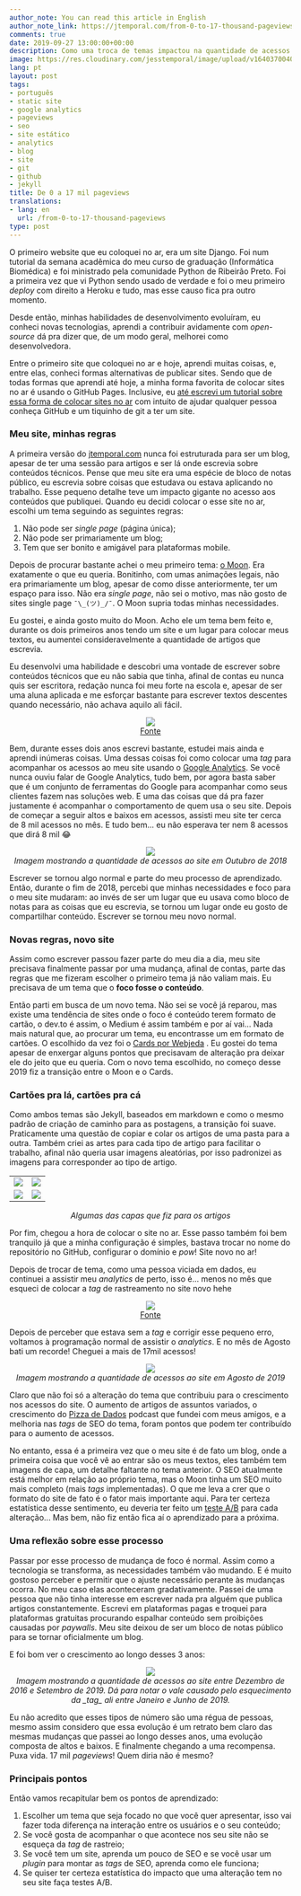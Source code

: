 ```yaml
---
author_note: You can read this article in English
author_note_link: https://jtemporal.com/from-0-to-17-thousand-pageviews
comments: true
date: 2019-09-27 13:00:00+00:00
description: Como uma troca de temas impactou na quantidade de acessos do meu blog
image: https://res.cloudinary.com/jesstemporal/image/upload/v1640370040/covers/variados_aanizj.png
lang: pt
layout: post
tags:
- português
- static site
- google analytics
- pageviews
- seo
- site estático
- analytics
- blog
- site
- git
- github
- jekyll
title: De 0 a 17 mil pageviews
translations:
- lang: en
  url: /from-0-to-17-thousand-pageviews
type: post
---
```



O primeiro website que eu coloquei no ar, era um site Django. Foi num tutorial da semana acadêmica do meu curso de graduação (Informática Biomédica) e foi ministrado pela comunidade Python de Ribeirão Preto. Foi a primeira vez que vi Python sendo usado de verdade e foi o meu primeiro _deploy_ com direito a Heroku e tudo, mas esse causo fica pra outro momento.

Desde então, minhas habilidades de desenvolvimento evoluíram, eu conheci novas tecnologias, aprendi a contribuir avidamente com _open-source_ dá pra dizer que, de um modo geral, melhorei como desenvolvedora.

Entre o primeiro site que coloquei no ar e hoje, aprendi muitas coisas,  e, entre elas, conheci formas alternativas de publicar sites. Sendo que de todas formas que aprendi até hoje, a minha forma favorita de colocar sites no ar é usando o GitHub Pages. Inclusive, eu [até escrevi um tutorial sobre essa forma de colocar sites no ar](https://jtemporal.com/do-tema-ao-ar/) com intuito de ajudar qualquer pessoa conheça GitHub e um tiquinho de git a ter um site.

### Meu site, minhas regras

A primeira versão do [jtemporal.com](https://jtemporal.com) nunca foi estruturada para ser um blog, apesar de ter uma sessão para artigos e ser lá onde escrevia sobre conteúdos técnicos. Pense que meu site era uma espécie de bloco de notas público, eu escrevia sobre coisas que estudava ou estava aplicando no trabalho. Esse pequeno detalhe teve um impacto gigante no acesso aos conteúdos que publiquei. Quando eu decidi colocar o esse site no ar, escolhi um tema seguindo as seguintes regras:

1. Não pode ser _single page_ (página única);
2. Não pode ser primariamente um blog;
3. Tem que ser bonito e amigável para plataformas mobile.

Depois de procurar bastante achei o meu primeiro tema: [o Moon](http://taylantatli.github.io/Moon/). Era exatamente o que eu queria. Bonitinho, com umas animações legais, não era primariamente um blog, apesar de como disse anteriormente, ter um espaço para isso. Não era _single page_, não sei o motivo, mas não gosto de sites single page `¯\_(ツ)_/¯`. O Moon supria todas minhas necessidades.

Eu gostei, e ainda gosto muito do Moon. Acho ele um tema bem feito e, durante os dois primeiros anos tendo um site e um lugar para colocar meus textos, eu aumentei consideravelmente a quantidade de artigos que escrevia.

Eu desenvolvi uma habilidade e descobri uma vontade de escrever sobre conteúdos técnicos que eu não sabia que tinha, afinal de contas eu nunca quis ser escritora, redação nunca foi meu forte na escola e, apesar de ser uma aluna aplicada e me esforçar bastante para escrever textos descentes quando necessário, não achava aquilo ali fácil.

<center><img src="https://giphygifs.s3.amazonaws.com/media/5BI679ybkAhJm/giphy.gif"><br><a href="https://giphygifs.s3.amazonaws.com/media/5BI679ybkAhJm/giphy.gif">Fonte</a></center>

Bem, durante esses dois anos escrevi bastante, estudei mais ainda e aprendi inúmeras coisas. Uma dessas coisas foi como colocar uma _tag_ para acompanhar os acessos ao meu site usando o [Google Analytics](https://marketingplatform.google.com/about/analytics/). Se você nunca ouviu falar de Google Analytics, tudo bem, por agora basta saber que é um conjunto de ferramentas do Google para acompanhar como seus clientes fazem nas soluções web. E uma das coisas que dá pra fazer justamente é acompanhar o comportamento de quem usa o seu site. Depois de começar a seguir altos e baixos em acessos, assisti meu site ter cerca de 8 mil acessos no mês. E tudo bem... eu não esperava ter nem 8 acessos que dirá 8 mil 😂

<center> <img src="/images/IMG_3900.PNG" style="max-width:65%;"><br> <i>Imagem mostrando a quantidade de acessos ao site em Outubro de 2018</i></center>

Escrever se tornou algo normal e parte do meu processo de aprendizado. Então, durante o fim de 2018, percebi que minhas necessidades e foco para o meu site mudaram: ao invés de ser um lugar que eu usava como bloco de notas para as coisas que eu escrevia, se tornou um lugar onde eu gosto de compartilhar conteúdo. Escrever se tornou meu novo normal.

### Novas regras, novo site

Assim como escrever passou fazer parte do meu dia a dia, meu site precisava finalmente passar por uma mudança, afinal de contas, parte das regras que me fizeram escolher o primeiro tema já não valiam mais. Eu precisava de um tema que o **foco fosse o conteúdo**.

Então parti em busca de um novo tema. Não sei se você já reparou, mas existe uma tendência de sites onde o foco é conteúdo terem formato de cartão, o dev.to é assim, o Medium é assim também e por aí vai... Nada mais natural que, ao procurar um tema, eu encontrasse um em formato de cartões. O escolhido da vez foi o [Cards por Webjeda](%22https://webjeda.com/cards/%22) . Eu gostei do tema apesar de enxergar alguns pontos que precisavam de alteração pra deixar ele do jeito que eu queria. Com o novo tema escolhido, no começo desse 2019 fiz a transição entre o Moon e o Cards.

### Cartões pra lá, cartões pra cá

Como ambos temas são Jekyll, baseados em markdown e como o mesmo padrão de criação de caminho para as postagens, a transição foi suave. Praticamente uma questão de copiar e colar os artigos de uma pasta para a outra. Também criei as artes para cada tipo de artigo para facilitar o trabalho, afinal não queria usar imagens aleatórias, por isso padronizei as imagens para corresponder ao tipo de artigo.

<table>
<tr>
<td><img src="https://res.cloudinary.com/jesstemporal/image/upload/v1640360836/covers/tutorial_gfgm5n.png"></td>
<td><img src="https://res.cloudinary.com/jesstemporal/image/upload/v1640370040/covers/variados_aanizj.png"></td>
</tr>
<tr>
<td><img src="https://res.cloudinary.com/jesstemporal/image/upload/v1640360835/covers/colinha_igmf4s.png"></td>
<td><img src="https://res.cloudinary.com/jesstemporal/image/upload/v1640360835/covers/palestra_kmgivn.png"></td>
</tr>
</table>
<center><i>Algumas das capas que fiz para os artigos</i></center>

Por fim, chegou a hora de colocar o site no ar. Esse passo também foi bem tranquilo já que a minha configuração é simples, bastava trocar no nome do repositório no GitHub, configurar o domínio e _pow_! Site novo no ar!

Depois de trocar de tema, como uma pessoa viciada em dados, eu continuei a assistir meu _analytics_ de perto, isso é... menos no mês que esqueci de colocar a _tag_ de rastreamento no site novo hehe

<center><img src="https://giphygifs.s3.amazonaws.com/media/GDnomdqpSHlIs/giphy.gif"><br><a href="https://giphygifs.s3.amazonaws.com/media/GDnomdqpSHlIs/giphy.gif">Fonte</a></center>

Depois de perceber que estava sem a _tag_ e corrigir esse pequeno erro, voltamos à programação normal de assistir o _analytics_. E no mês de Agosto bati um recorde! Cheguei a mais de 17mil acessos!

<center> <img src="/images/IMG_3901.PNG" style="max-width:65%;"><br> <i>Imagem mostrando a quantidade de acessos ao site em Agosto de 2019</i></center>

Claro que não foi só a alteração do tema que contribuiu para o crescimento nos acessos do site. O aumento de artigos de assuntos variados, o crescimento do [Pizza de Dados](http://pizzadedados.com/) podcast que fundei com meus amigos, e a melhoria nas _tags_ de SEO do tema, foram pontos que podem ter contribuído para o aumento de acessos.

No entanto, essa é a primeira vez que o meu site é de fato um blog, onde a primeira coisa que você vê ao entrar são os meus textos, eles também tem imagens de capa, um detalhe faltante no tema anterior. O SEO atualmente está melhor em relação ao próprio tema, mas o Moon tinha um SEO muito mais completo (mais _tags_ implementadas). O que me leva a crer que o formato do site de fato é o fator mais importante aqui. Para ter certeza estatística desse sentimento, eu deveria ter feito um [teste A/B](https://pt.wikipedia.org/wiki/Teste_A/B) para cada alteração... Mas bem, não fiz então fica aí o aprendizado para a próxima.

### Uma reflexão sobre esse processo

Passar por esse processo de mudança de foco é normal. Assim como a tecnologia se transforma, as necessidades também vão mudando. E é muito gostoso perceber e permitir que o ajuste necessário perante às mudanças ocorra. No meu caso elas aconteceram gradativamente. Passei de uma pessoa que não tinha interesse em escrever nada pra alguém que publica artigos constantemente. Escrevi em plataformas pagas e troquei para plataformas gratuitas procurando espalhar conteúdo sem proibições causadas por _paywalls_. Meu site deixou de ser um bloco de notas público para se tornar oficialmente um blog.

E foi bom ver o crescimento ao longo desses 3 anos:

<center><img src="/images/IMG_3911.PNG" style="max-width:65%;"><br> <i>Imagem mostrando a quantidade de acessos ao site entre Dezembro de 2016 e Setembro de 2019. Dá para notar o vale causado pelo esquecimento da _tag_ ali entre Janeiro e Junho de 2019.</i></center>

Eu não acredito que esses tipos de número são uma régua de pessoas, mesmo assim considero que essa evolução é um retrato bem claro das mesmas mudanças que passei ao longo desses anos, uma evolução composta de altos e baixos. E finalmente chegando a uma recompensa. Puxa vida. 17 mil _pageviews_! Quem diria não é mesmo?

### Principais pontos

Então vamos recapitular bem os pontos de aprendizado:

1. Escolher um tema que seja focado no que você quer apresentar, isso vai fazer toda diferença na interação entre os usuários e o seu conteúdo;
2. Se você gosta de acompanhar o que acontece nos seu site não se esqueça da _tag_ de rastreio;
3. Se você tem um site, aprenda um pouco de SEO e se você usar um _plugin_ para montar as _tags_ de SEO, aprenda como ele funciona;
4. Se quiser ter certeza estatística do impacto que uma alteração tem no seu site faça testes A/B.